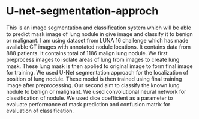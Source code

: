 # U-net-segmentation-approch

This is an image segmentation and classification system which will be able to predict mask
image of lung nodule in give image and classify it to benign or malignant. I am using dataset
from LUNA 16 challenge which has made available CT images with annotated nodule locations.
It contains data from 888 patients. It contains total of 1186 malign lung nodule. We first preprocess
images to isolate areas of lung from images to create lung mask. These lung mask is then applied
to original image to form final image for training. We used U-Net segmentation approach for the
localization of position of lung nodule. These model is then trained using final training image after
preprocessing. Our second aim to classify the known lung nodule to benign or malignant. We used
convolutional neural network for classification of nodule. We used dice coefficient as a parameter
to evaluate performance of mask prediction and confusion matrix for evaluation of classification.

